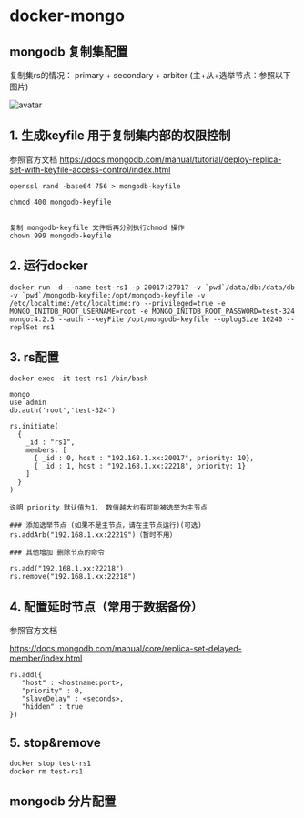 # docker-mongo

## mongodb 复制集配置

复制集rs的情况： primary + secondary + arbiter  (主+从+选举节点：参照以下图片)

![avatar](https://docs.mongodb.com/manual/_images/replica-set-primary-with-secondary-and-arbiter.bakedsvg.svg)



## 1. 生成keyfile 用于复制集内部的权限控制

参照官方文档  https://docs.mongodb.com/manual/tutorial/deploy-replica-set-with-keyfile-access-control/index.html
```
openssl rand -base64 756 > mongodb-keyfile

chmod 400 mongodb-keyfile


复制 mongodb-keyfile 文件后再分别执行chmod 操作
chown 999 mongodb-keyfile
```

## 2. 运行docker
```
docker run -d --name test-rs1 -p 20017:27017 -v `pwd`/data/db:/data/db -v `pwd`/mongodb-keyfile:/opt/mongodb-keyfile -v /etc/localtime:/etc/localtime:ro --privileged=true -e MONGO_INITDB_ROOT_USERNAME=root -e MONGO_INITDB_ROOT_PASSWORD=test-324 mongo:4.2.5 --auth --keyFile /opt/mongodb-keyfile --oplogSize 10240 --replSet rs1

```
## 3. rs配置
```
docker exec -it test-rs1 /bin/bash

mongo
use admin
db.auth('root','test-324')

rs.initiate(
  {
    _id : "rs1",
    members: [
      { _id : 0, host : "192.168.1.xx:20017", priority: 10},
      { _id : 1, host : "192.168.1.xx:22218", priority: 1}
    ]
  }
)

说明 priority 默认值为1， 数值越大约有可能被选举为主节点

### 添加选举节点 (如果不是主节点，请在主节点运行)(可选)
rs.addArb("192.168.1.xx:22219")（暂时不用）

### 其他增加 删除节点的命令

rs.add("192.168.1.xx:22218")
rs.remove("192.168.1.xx:22218")
```

## 4. 配置延时节点（常用于数据备份）

参照官方文档

https://docs.mongodb.com/manual/core/replica-set-delayed-member/index.html

```
rs.add({
   "host" : <hostname:port>,
   "priority" : 0,
   "slaveDelay" : <seconds>,
   "hidden" : true
})

```

## 5. stop&remove
```
docker stop test-rs1
docker rm test-rs1
```

## mongodb 分片配置
